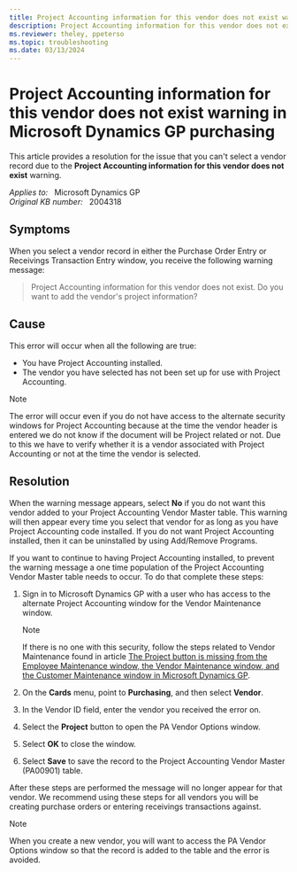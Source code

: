 ```yaml
---
title: Project Accounting information for this vendor does not exist warning
description: Project Accounting information for this vendor does not exist this warning occurs when you select a vendor record. Provides a resolution.
ms.reviewer: theley, ppeterso
ms.topic: troubleshooting
ms.date: 03/13/2024
---
```

# Project Accounting information for this vendor does not exist warning in Microsoft Dynamics GP purchasing

This article provides a resolution for the issue that you can't select a vendor record due to the **Project Accounting information for this vendor does not exist** warning.

_Applies to:_ &nbsp; Microsoft Dynamics GP  
_Original KB number:_ &nbsp; 2004318

## Symptoms

When you select a vendor record in either the Purchase Order Entry or Receivings Transaction Entry window, you receive the following warning message:

> Project Accounting information for this vendor does not exist. Do you want to add the vendor's project information?

## Cause

This error will occur when all the following are true:

- You have Project Accounting installed.
- The vendor you have selected has not been set up for use with Project Accounting.

> [!NOTE]
> The error will occur even if you do not have access to the alternate security windows for Project Accounting because at the time the vendor header is entered we do not know if the document will be Project related or not. Due to this we have to verify whether it is a vendor associated with Project Accounting or not at the time the vendor is selected.

## Resolution

When the warning message appears, select **No** if you do not want this vendor added to your Project Accounting Vendor Master table. This warning will then appear every time you select that vendor for as long as you have Project Accounting code installed. If you do not want Project Accounting installed, then it can be uninstalled by using Add/Remove Programs.

If you want to continue to having Project Accounting installed, to prevent the warning message a one time population of the Project Accounting Vendor Master table needs to occur. To do that complete these steps:

1. Sign in to Microsoft Dynamics GP with a user who has access to the alternate Project Accounting window for the Vendor Maintenance window.

    > [!NOTE]
    > If there is no one with this security, follow the steps related to Vendor Maintenance found in article [The Project button is missing from the Employee Maintenance window, the Vendor Maintenance window, and the Customer Maintenance window in Microsoft Dynamics GP](https://support.microsoft.com/topic/the-project-button-is-missing-from-the-employee-maintenance-window-the-vendor-maintenance-window-and-the-customer-maintenance-window-in-microsoft-dynamics-gp-2c0da88f-53d8-0a05-f4d1-6229c43c1a55).

2. On the **Cards** menu, point to **Purchasing**, and then select **Vendor**.
3. In the Vendor ID field, enter the vendor you received the error on.
4. Select the **Project** button to open the PA Vendor Options window.
5. Select **OK** to close the window.
6. Select **Save** to save the record to the Project Accounting Vendor Master (PA00901) table.

After these steps are performed the message will no longer appear for that vendor. We recommend using these steps for all vendors you will be creating purchase orders or entering receivings transactions against.

> [!NOTE]
> When you create a new vendor, you will want to access the PA Vendor Options window so that the record is added to the table and the error is avoided.
